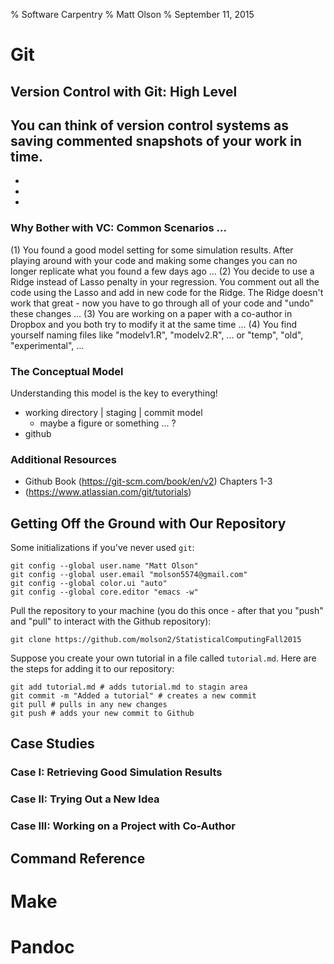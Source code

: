 % Software Carpentry
% Matt Olson
% September 11, 2015

# Git #

## Version Control with Git: High Level ##

You can think of version control systems as saving commented snapshots of your work in time.
- 
- 
- 
- 


### Why Bother with VC: Common Scenarios ... ###

(1) You found a good model setting for some simulation results.  After playing around with
    your code and making some changes you can no longer replicate what you found a few days
    ago ...
(2) You decide to use a Ridge instead of Lasso penalty in your regression.  You comment out
    all the code using the Lasso and add in new code for the Ridge.  The Ridge doesn't work
    that great - now you have to go through all of your code and "undo" these changes ...
(3) You are working on a paper with a co-author in Dropbox and you both try to modify it at
    the same time ...
(4) You find yourself naming files like "modelv1.R", "modelv2.R", ... or "temp", "old",
    "experimental", ...

### The Conceptual Model ###

Understanding this model is the key to everything!

- working directory | staging | commit model
  * maybe a figure or something ... ?
- github

### Additional Resources ###
  * Github Book (https://git-scm.com/book/en/v2) Chapters 1-3
  * (https://www.atlassian.com/git/tutorials)

## Getting Off the Ground with Our Repository ##

Some initializations if you've never used `git`:
```
git config --global user.name "Matt Olson"
git config --global user.email "molson5574@gmail.com"
git config --global color.ui "auto"
git config --global core.editor "emacs -w"
```

Pull the repository to your machine (you do this once - after that you "push" and "pull" to
interact with the Github repository):
```
git clone https://github.com/molson2/StatisticalComputingFall2015
```

Suppose you create your own tutorial in a file called `tutorial.md`.  Here are
the steps for adding it to our repository:
```
git add tutorial.md # adds tutorial.md to stagin area
git commit -m "Added a tutorial" # creates a new commit
git pull # pulls in any new changes
git push # adds your new commit to Github
```

## Case Studies ##

### Case I: Retrieving Good Simulation Results ###

### Case II: Trying Out a New Idea ###

### Case III: Working on a Project with Co-Author ###

## Command Reference ##

# Make #

# Pandoc #


